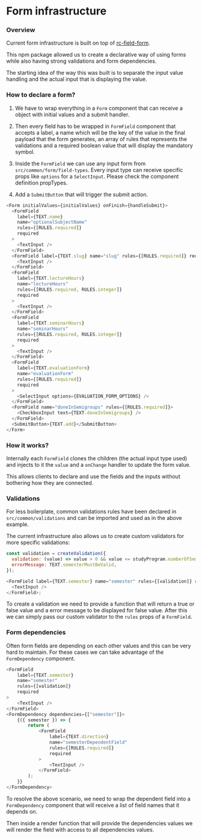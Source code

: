 # Form infrastructure

### Overview

Current form infrastructure is built on top of [rc-field-form](https://www.npmjs.com/package/rc-field-form).

This npm package allowed us to create a declarative way of using forms while also having strong validations and form dependencies.

The starting idea of the way this was built is to separate the input value handling and the actual input that is displaying the value.

### How to declare a form?

1. We have to wrap everything in a `Form` component that can receive a object with initial values and a submit handler.

2. Then every field has to be wrapped in `FormField` component that accepts a label, a name which will be the key of the value in the final payload that the form generates, an array of rules that represents the validations and a required boolean value that will display the mandatory symbol.

3. Inside the `FormField` we can use any input form from `src/common/form/field-types`. Every input type can receive specific props like `options` for a `SelectInput`. Please check the component definition propTypes.

4. Add a `SubmitButton` that will trigger the submit action.

```javascript
<Form initialValues={initialValues} onFinish={handleSubmit}>
  <FormField
    label={TEXT.name}
    name="optionalSubjectName"
    rules={[RULES.required]}
    required
  >
    <TextInput />
  </FormField>
  <FormField label={TEXT.slug} name="slug" rules={[RULES.required]} required>
    <TextInput />
  </FormField>
  <FormField
    label={TEXT.lectureHours}
    name="lectureHours"
    rules={[RULES.required, RULES.integer]}
    required
  >
    <TextInput />
  </FormField>
  <FormField
    label={TEXT.seminarHours}
    name="seminarHours"
    rules={[RULES.required, RULES.integer]}
    required
  >
    <TextInput />
  </FormField>
  <FormField
    label={TEXT.evaluationForm}
    name="evaluationForm"
    rules={[RULES.required]}
    required
  >
    <SelectInput options={EVALUATION_FORM_OPTIONS} />
  </FormField>
  <FormField name="doneInSemigroups" rules={[RULES.required]}>
    <CheckboxInput text={TEXT.doneInSemigroups} />
  </FormField>
  <SubmitButton>{TEXT.add}</SubmitButton>
</Form>
```

### How it works?

Internally each `FormField` clones the children (the actual input type used) and injects to it the `value` and a `onChange` handler to update the form value.

This allows clients to declare and use the fields and the inputs without bothering how they are connected.

### Validations

For less boilerplate, common validations rules have been declared in `src/common/validations` and can be imported and used as in the above example.

The current infrastructure also allows us to create custom validators for more specific validations:

```javascript
const validation = createValidation({
  validation: (value) => value > 0 && value <= studyProgram.numberOfSemesters,
  errorMessage: TEXT.semesterMustBeValid,
});

<FormField label={TEXT.semester} name="semester" rules={[validation]} required>
  <TextInput />
</FormField>;
```

To create a validation we need to provide a function that will return a true or false value and a error message to be displayed for false value. After this we can simply pass our custom validator to the `rules` props of a `FormField`.

### Form dependencies

Often form fields are depending on each other values and this can be very hard to maintain. For these cases we can take advantage of the `FormDependency` component.

```javascript
<FormField
    label={TEXT.semester}
    name="semester"
    rules={[validation]}
    required
>
    <TextInput />
</FormField>
<FormDependency dependencies={["semester"]}>
    {({ semester }) => {
        return (
            <FormField
                label={TEXT.direction}
                name="semesterDependentField"
                rules={[RULES.required]}
                required
            >
                <TextInput />
            </FormField>
        );
    }}
</FormDependency>
```

To resolve the above scenario, we need to wrap the dependent field into a `FormDependency` component that will receive a list of field names that it depends on.

Then inside a render function that will provide the dependencies values we will render the field with access to all dependencies values.
